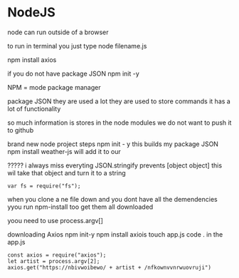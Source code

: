 # NodeJS
node can run outside of a browser

to run in terminal you just type 
node filename.js

npm install axios

if you do not have package JSON 
npm init -y

NPM = mode package manager

package JSON they are used a lot they are used to store commands 
it has a lot of functionality 

so much information is stores in the node modules we do not want to push it to github 

brand new node project steps
npm init - y
this builds my package JSON
npm install weather-js 
will add it to our 

????? i always miss everyting 
JSON.stringify prevents [object object]
this wil take that object and turn it to a string

```
var fs = require("fs");
```

when you clone a ne file down and you dont have all the demendencies yyou run npm-install too get them all downloaded

yoou need to use process.argv[] 



downloading Axios
npm init-y
npm install axiois
touch app.js
code .
in the app.js
```
const axios = require("axios");
let artist = process.argv[2];
axios.get("https://nbivwoibewo/ + artist + /nfkownvvnrwuovruji")

```

